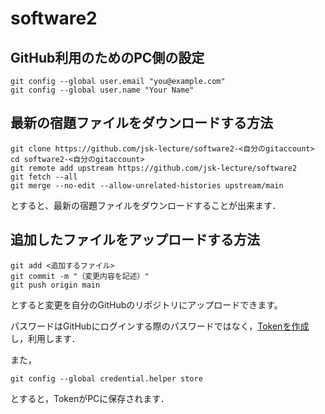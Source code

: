 # software2


## GitHub利用のためのPC側の設定

```
git config --global user.email "you@example.com"
git config --global user.name "Your Name"
```

## 最新の宿題ファイルをダウンロードする方法


```
git clone https://github.com/jsk-lecture/software2-<自分のgitaccount>
cd software2-<自分のgitaccount>
git remote add upstream https://github.com/jsk-lecture/software2
git fetch --all
git merge --no-edit --allow-unrelated-histories upstream/main
```

とすると、最新の宿題ファイルをダウンロードすることが出来ます．

## 追加したファイルをアップロードする方法

```
git add <追加するファイル>
git commit -m "（変更内容を記述）"
git push origin main
```

とすると変更を自分のGitHubのリポジトリにアップロードできます。

パスワードはGitHubにログインする際のパスワードではなく，[Tokenを作成](https://docs.github.com/en/authentication/keeping-your-account-and-data-secure/creating-a-personal-access-token)し，利用します．

また，
```
git config --global credential.helper store
```
とすると，TokenがPCに保存されます．
